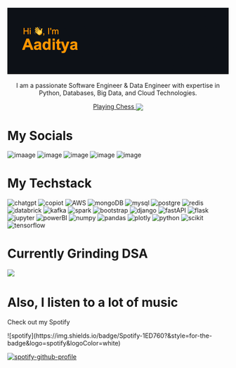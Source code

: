 ![header](header.png)

<p align='center'> I am a passionate Software Engineer & Data Engineer with expertise in Python, Databases, Big Data, and Cloud Technologies. </p> 

<p align='center'>
<a href='https://www.chess.com/member/555aaditya'>Playing Chess
<img align='center' src='https://img.shields.io/badge/dynamic/json?logo=chessdotcom&label=rating&query=%24.chess_rapid.last.rating&url=https%3A%2F%2Fapi.chess.com%2Fpub%2Fplayer%2F555aaditya%2Fstats'/></a>
</p>

# My Socials
![imaage](https://img.shields.io/badge/Telegram-2CA5E0?style=for-the-badge&logo=telegram&logoColor=white)
![image](https://img.shields.io/badge/proton%20mail-6D4AFF?style=for-the-badge&logo=protonmail&logoColor=white)
![image](https://img.shields.io/badge/LinkedIn-0077B5?style=for-the-badge&logo=linkedin&logoColor=white)
![image](https://img.shields.io/badge/-LeetCode-FFA116?style=for-the-badge&logo=LeetCode&logoColor=black)
![image](https://img.shields.io/badge/Kaggle-20BEFF?style=for-the-badge&logo=Kaggle&logoColor=white)

# My Techstack

![chatgpt](https://img.shields.io/badge/ChatGPT-74aa9c?style=for-the-badge&logo=openai&logoColor=white)
![copiot](https://img.shields.io/badge/github%20copilot-000000?style=for-the-badge&logo=githubcopilot&logoColor=white)
![AWS](https://img.shields.io/badge/Amazon_AWS-FF9900?style=for-the-badge&logo=amazonaws&logoColor=white)
![mongoDB](https://img.shields.io/badge/MongoDB-4EA94B?style=for-the-badge&logo=mongodb&logoColor=white)
![mysql](https://img.shields.io/badge/MySQL-005C84?style=for-the-badge&logo=mysql&logoColor=white)
![postgre](https://img.shields.io/badge/PostgreSQL-316192?style=for-the-badge&logo=postgresql&logoColor=white)
![redis](	https://img.shields.io/badge/redis-%23DD0031.svg?&style=for-the-badge&logo=redis&logoColor=white)
![databrick](	https://img.shields.io/badge/Databricks-FF3621?style=for-the-badge&logo=Databricks&logoColor=white)
![kafka](https://img.shields.io/badge/Apache_Kafka-231F20?style=for-the-badge&logo=apache-kafka&logoColor=white) 
![spark](https://img.shields.io/badge/Apache_Spark-FFFFFF?style=for-the-badge&logo=apachespark&logoColor=#E35A16)
![bootstrap](https://img.shields.io/badge/Bootstrap-563D7C?style=for-the-badge&logo=bootstrap&logoColor=white)
![django](https://img.shields.io/badge/Django-092E20?style=for-the-badge&logo=django&logoColor=green)
![fastAPI](	https://img.shields.io/badge/fastapi-109989?style=for-the-badge&logo=FASTAPI&logoColor=white)
![flask](https://img.shields.io/badge/Flask-000000?style=for-the-badge&logo=flask&logoColor=white)
![jupyter](https://img.shields.io/badge/Jupyter-F37626.svg?&style=for-the-badge&logo=Jupyter&logoColor=white)
![powerBI](https://img.shields.io/badge/PowerBI-F2C811?style=for-the-badge&logo=Power%20BI&logoColor=white)
![numpy](https://img.shields.io/badge/Numpy-777BB4?style=for-the-badge&logo=numpy&logoColor=white)
![pandas](https://img.shields.io/badge/Pandas-2C2D72?style=for-the-badge&logo=pandas&logoColor=white)
![plotly](	https://img.shields.io/badge/Plotly-239120?style=for-the-badge&logo=plotly&logoColor=white)
![python](https://img.shields.io/badge/Python-FFD43B?style=for-the-badge&logo=python&logoColor=blue)
![scikit](https://img.shields.io/badge/scikit_learn-F7931E?style=for-the-badge&logo=scikit-learn&logoColor=white)
![tensorflow](https://img.shields.io/badge/TensorFlow-FF6F00?style=for-the-badge&logo=TensorFlow&logoColor=white)

# Currently Grinding DSA

![](https://leetcard.jacoblin.cool/555aaditya?ext=heatmap)

# Also, I listen to a lot of music
<p>Check out my Spotify</p> 
![spotify](https://img.shields.io/badge/Spotify-1ED760?&style=for-the-badge&logo=spotify&logoColor=white)

[![spotify-github-profile](https://spotify-github-profile.kittinanx.com/api/view?uid=gk1gez31peor7jld9cwn79xjr&cover_image=true&theme=default&show_offline=false&background_color=121212&interchange=true)](https://spotify-github-profile.kittinanx.com/api/view?uid=gk1gez31peor7jld9cwn79xjr&redirect=true)

